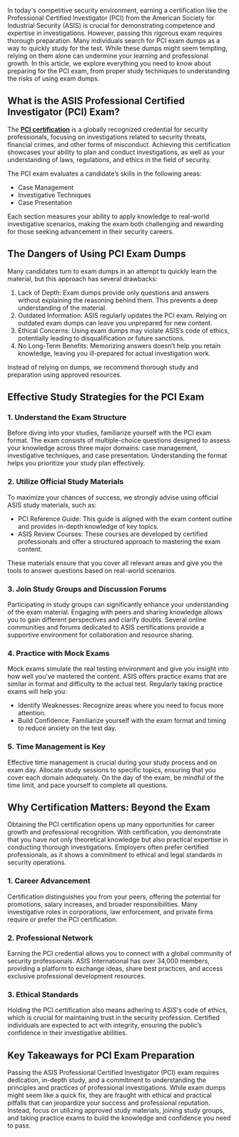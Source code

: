 <p>In today's competitive security environment, earning a certification like the Professional Certified Investigator (PCI) from the American Society for Industrial Security (ASIS) is crucial for demonstrating competence and expertise in investigations. However, passing this rigorous exam requires thorough preparation. Many individuals search for PCI exam dumps as a way to quickly study for the test. While these dumps might seem tempting, relying on them alone can undermine your learning and professional growth. In this article, we explore everything you need to know about preparing for the PCI exam, from proper study techniques to understanding the risks of using exam dumps.</p>
<h2>What is the ASIS Professional Certified Investigator (PCI) Exam?</h2>
<p>The <a href="https://www.certstopics.com/asis-dumps/pci.html"><strong>PCI certification</strong></a> is a globally recognized credential for security professionals, focusing on investigations related to security threats, financial crimes, and other forms of misconduct. Achieving this certification showcases your ability to plan and conduct investigations, as well as your understanding of laws, regulations, and ethics in the field of security.</p>
<p>The PCI exam evaluates a candidate&rsquo;s skills in the following areas:</p>
<ul>
<li>Case Management</li>
<li>Investigative Techniques</li>
<li>Case Presentation</li>
</ul>
<p>Each section measures your ability to apply knowledge to real-world investigative scenarios, making the exam both challenging and rewarding for those seeking advancement in their security careers.</p>
<h2>The Dangers of Using PCI Exam Dumps</h2>
<p>Many candidates turn to exam dumps in an attempt to quickly learn the material, but this approach has several drawbacks:</p>
<ol>
<li>Lack of Depth: Exam dumps provide only questions and answers without explaining the reasoning behind them. This prevents a deep understanding of the material.</li>
<li>Outdated Information: ASIS regularly updates the PCI exam. Relying on outdated exam dumps can leave you unprepared for new content.</li>
<li>Ethical Concerns: Using exam dumps may violate ASIS&rsquo;s code of ethics, potentially leading to disqualification or future sanctions.</li>
<li>No Long-Term Benefits: Memorizing answers doesn&rsquo;t help you retain knowledge, leaving you ill-prepared for actual investigation work.</li>
</ol>
<p>Instead of relying on dumps, we recommend thorough study and preparation using approved resources.</p>
<h2>Effective Study Strategies for the PCI Exam</h2>
<h3>1. Understand the Exam Structure</h3>
<p>Before diving into your studies, familiarize yourself with the PCI exam format. The exam consists of multiple-choice questions designed to assess your knowledge across three major domains: case management, investigative techniques, and case presentation. Understanding the format helps you prioritize your study plan effectively.</p>
<h3>2. Utilize Official Study Materials</h3>
<p>To maximize your chances of success, we strongly advise using official ASIS study materials, such as:</p>
<ul>
<li>PCI Reference Guide: This guide is aligned with the exam content outline and provides in-depth knowledge of key topics.</li>
<li>ASIS Review Courses: These courses are developed by certified professionals and offer a structured approach to mastering the exam content.</li>
</ul>
<p>These materials ensure that you cover all relevant areas and give you the tools to answer questions based on real-world scenarios.</p>
<h3>3. Join Study Groups and Discussion Forums</h3>
<p>Participating in study groups can significantly enhance your understanding of the exam material. Engaging with peers and sharing knowledge allows you to gain different perspectives and clarify doubts. Several online communities and forums dedicated to ASIS certifications provide a supportive environment for collaboration and resource sharing.</p>
<h3>4. Practice with Mock Exams</h3>
<p>Mock exams simulate the real testing environment and give you insight into how well you&rsquo;ve mastered the content. ASIS offers practice exams that are similar in format and difficulty to the actual test. Regularly taking practice exams will help you:</p>
<ul>
<li>Identify Weaknesses: Recognize areas where you need to focus more attention.</li>
<li>Build Confidence: Familiarize yourself with the exam format and timing to reduce anxiety on the test day.</li>
</ul>
<h3>5. Time Management is Key</h3>
<p>Effective time management is crucial during your study process and on exam day. Allocate study sessions to specific topics, ensuring that you cover each domain adequately. On the day of the exam, be mindful of the time limit, and pace yourself to complete all questions.</p>
<h2>Why Certification Matters: Beyond the Exam</h2>
<p>Obtaining the PCI certification opens up many opportunities for career growth and professional recognition. With certification, you demonstrate that you have not only theoretical knowledge but also practical expertise in conducting thorough investigations. Employers often prefer certified professionals, as it shows a commitment to ethical and legal standards in security operations.</p>
<h3>1. Career Advancement</h3>
<p>Certification distinguishes you from your peers, offering the potential for promotions, salary increases, and broader responsibilities. Many investigative roles in corporations, law enforcement, and private firms require or prefer the PCI certification.</p>
<h3>2. Professional Network</h3>
<p>Earning the PCI credential allows you to connect with a global community of security professionals. ASIS International has over 34,000 members, providing a platform to exchange ideas, share best practices, and access exclusive professional development resources.</p>
<h3>3. Ethical Standards</h3>
<p>Holding the PCI certification also means adhering to ASIS's code of ethics, which is crucial for maintaining trust in the security profession. Certified individuals are expected to act with integrity, ensuring the public&rsquo;s confidence in their investigative abilities.</p>
<h2>Key Takeaways for PCI Exam Preparation</h2>
<p>Passing the ASIS Professional Certified Investigator (PCI) exam requires dedication, in-depth study, and a commitment to understanding the principles and practices of professional investigations. While exam dumps might seem like a quick fix, they are fraught with ethical and practical pitfalls that can jeopardize your success and professional reputation. Instead, focus on utilizing approved study materials, joining study groups, and taking practice exams to build the knowledge and confidence you need to pass.</p>
